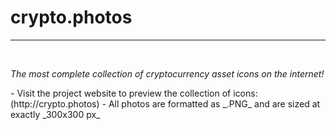 # crypto.photos
<hr><br>
<p><i>The most complete collection of cryptocurrency asset icons on the internet!</i></p>
- Visit the project website to preview the collection of icons: (http://crypto.photos)
- All photos are formatted as _.PNG_ and are sized at exactly _300x300 px_
